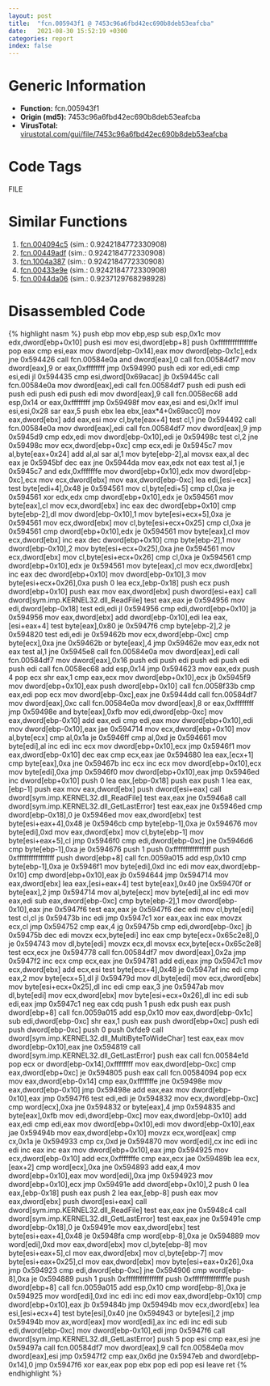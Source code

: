 ```yaml
---
layout: post
title:  "fcn.005943f1 @ 7453c96a6fbd42ec690b8deb53eafcba"
date:   2021-08-30 15:52:19 +0300
categories: report
index: false
---
```


# Generic Information
- **Function:** fcn.005943f1
- **Origin (md5):** 7453c96a6fbd42ec690b8deb53eafcba
- **VirusTotal:** [virustotal.com/gui/file/7453c96a6fbd42ec690b8deb53eafcba][virustotal_ref]

# Code Tags
<span class="tag" id="FILE">FILE</span>


# Similar Functions

1. [fcn.004094c5][similar_1_ref] (sim.: 0.9242184772330908)
2. [fcn.00449adf][similar_2_ref] (sim.: 0.9242184772330908)
3. [fcn.1004a387][similar_3_ref] (sim.: 0.9242184772330908)
4. [fcn.00433e9e][similar_4_ref] (sim.: 0.9242184772330908)
5. [fcn.0044da06][similar_5_ref] (sim.: 0.9237129768298928)


# Disassembled Code

{% highlight nasm %}
push ebp
mov ebp,esp
sub esp,0x1c
mov edx,dword[ebp+0x10]
push esi
mov esi,dword[ebp+8]
push 0xfffffffffffffffe
pop eax
cmp esi,eax
mov dword[ebp-0x14],eax
mov dword[ebp-0x1c],edx
jne 0x594426
call fcn.00584e0a
and dword[eax],0
call fcn.00584df7
mov dword[eax],9
or eax,0xffffffff
jmp 0x594990
push edi
xor edi,edi
cmp esi,edi
jl 0x594435
cmp esi,dword[0x69acac]
jb 0x59445c
call fcn.00584e0a
mov dword[eax],edi
call fcn.00584df7
push edi
push edi
push edi
push edi
push edi
mov dword[eax],9
call fcn.0058ec68
add esp,0x14
or eax,0xffffffff
jmp 0x59498f
mov eax,esi
and esi,0x1f
imul esi,esi,0x28
sar eax,5
push ebx
lea ebx,[eax*4+0x69acc0]
mov eax,dword[ebx]
add eax,esi
mov cl,byte[eax+4]
test cl,1
jne 0x594492
call fcn.00584e0a
mov dword[eax],edi
call fcn.00584df7
mov dword[eax],9
jmp 0x5945d9
cmp edx,edi
mov dword[ebp-0x10],edi
je 0x59498c
test cl,2
jne 0x59498c
mov ecx,dword[ebp+0xc]
cmp ecx,edi
je 0x5945c7
mov al,byte[eax+0x24]
add al,al
sar al,1
mov byte[ebp-2],al
movsx eax,al
dec eax
je 0x5945bf
dec eax
jne 0x5944da
mov eax,edx
not eax
test al,1
je 0x5945c7
and edx,0xfffffffe
mov dword[ebp+0x10],edx
mov dword[ebp-0xc],ecx
mov ecx,dword[ebx]
mov eax,dword[ebp-0xc]
lea edi,[esi+ecx]
test byte[edi+4],0x48
je 0x594561
mov cl,byte[edi+5]
cmp cl,0xa
je 0x594561
xor edx,edx
cmp dword[ebp+0x10],edx
je 0x594561
mov byte[eax],cl
mov ecx,dword[ebx]
inc eax
dec dword[ebp+0x10]
cmp byte[ebp-2],dl
mov dword[ebp-0x10],1
mov byte[esi+ecx+5],0xa
je 0x594561
mov ecx,dword[ebx]
mov cl,byte[esi+ecx+0x25]
cmp cl,0xa
je 0x594561
cmp dword[ebp+0x10],edx
je 0x594561
mov byte[eax],cl
mov ecx,dword[ebx]
inc eax
dec dword[ebp+0x10]
cmp byte[ebp-2],1
mov dword[ebp-0x10],2
mov byte[esi+ecx+0x25],0xa
jne 0x594561
mov ecx,dword[ebx]
mov cl,byte[esi+ecx+0x26]
cmp cl,0xa
je 0x594561
cmp dword[ebp+0x10],edx
je 0x594561
mov byte[eax],cl
mov ecx,dword[ebx]
inc eax
dec dword[ebp+0x10]
mov dword[ebp-0x10],3
mov byte[esi+ecx+0x26],0xa
push 0
lea ecx,[ebp-0x18]
push ecx
push dword[ebp+0x10]
push eax
mov eax,dword[ebx]
push dword[esi+eax]
call dword[sym.imp.KERNEL32.dll_ReadFile]
test eax,eax
je 0x594956
mov edi,dword[ebp-0x18]
test edi,edi
jl 0x594956
cmp edi,dword[ebp+0x10]
ja 0x594956
mov eax,dword[ebx]
add dword[ebp-0x10],edi
lea eax,[esi+eax+4]
test byte[eax],0x80
je 0x5947f6
cmp byte[ebp-2],2
je 0x594820
test edi,edi
je 0x59462b
mov ecx,dword[ebp-0xc]
cmp byte[ecx],0xa
jne 0x59462b
or byte[eax],4
jmp 0x59462e
mov eax,edx
not eax
test al,1
jne 0x5945e8
call fcn.00584e0a
mov dword[eax],edi
call fcn.00584df7
mov dword[eax],0x16
push edi
push edi
push edi
push edi
push edi
call fcn.0058ec68
add esp,0x14
jmp 0x594623
mov eax,edx
push 4
pop ecx
shr eax,1
cmp eax,ecx
mov dword[ebp+0x10],ecx
jb 0x5945f9
mov dword[ebp+0x10],eax
push dword[ebp+0x10]
call fcn.0058f33b
cmp eax,edi
pop ecx
mov dword[ebp-0xc],eax
jne 0x5944dd
call fcn.00584df7
mov dword[eax],0xc
call fcn.00584e0a
mov dword[eax],8
or eax,0xffffffff
jmp 0x59498e
and byte[eax],0xfb
mov edi,dword[ebp-0xc]
mov eax,dword[ebp-0x10]
add eax,edi
cmp edi,eax
mov dword[ebp+0x10],edi
mov dword[ebp-0x10],eax
jae 0x594714
mov ecx,dword[ebp+0x10]
mov al,byte[ecx]
cmp al,0x1a
je 0x5946ff
cmp al,0xd
je 0x594661
mov byte[edi],al
inc edi
inc ecx
mov dword[ebp+0x10],ecx
jmp 0x5946f1
mov eax,dword[ebp-0x10]
dec eax
cmp ecx,eax
jae 0x594680
lea eax,[ecx+1]
cmp byte[eax],0xa
jne 0x59467b
inc ecx
inc ecx
mov dword[ebp+0x10],ecx
mov byte[edi],0xa
jmp 0x5946f0
mov dword[ebp+0x10],eax
jmp 0x5946ed
inc dword[ebp+0x10]
push 0
lea eax,[ebp-0x18]
push eax
push 1
lea eax,[ebp-1]
push eax
mov eax,dword[ebx]
push dword[esi+eax]
call dword[sym.imp.KERNEL32.dll_ReadFile]
test eax,eax
jne 0x5946a8
call dword[sym.imp.KERNEL32.dll_GetLastError]
test eax,eax
jne 0x5946ed
cmp dword[ebp-0x18],0
je 0x5946ed
mov eax,dword[ebx]
test byte[esi+eax+4],0x48
je 0x5946cb
cmp byte[ebp-1],0xa
je 0x594676
mov byte[edi],0xd
mov eax,dword[ebx]
mov cl,byte[ebp-1]
mov byte[esi+eax+5],cl
jmp 0x5946f0
cmp edi,dword[ebp-0xc]
jne 0x5946d6
cmp byte[ebp-1],0xa
je 0x594676
push 1
push 0xffffffffffffffff
push 0xffffffffffffffff
push dword[ebp+8]
call fcn.0059a015
add esp,0x10
cmp byte[ebp-1],0xa
je 0x5946f1
mov byte[edi],0xd
inc edi
mov eax,dword[ebp-0x10]
cmp dword[ebp+0x10],eax
jb 0x594644
jmp 0x594714
mov eax,dword[ebx]
lea eax,[esi+eax+4]
test byte[eax],0x40
jne 0x59470f
or byte[eax],2
jmp 0x594714
mov al,byte[ecx]
mov byte[edi],al
inc edi
mov eax,edi
sub eax,dword[ebp-0xc]
cmp byte[ebp-2],1
mov dword[ebp-0x10],eax
jne 0x5947f6
test eax,eax
je 0x5947f6
dec edi
mov cl,byte[edi]
test cl,cl
js 0x59473b
inc edi
jmp 0x5947c1
xor eax,eax
inc eax
movzx ecx,cl
jmp 0x594752
cmp eax,4
jg 0x59475b
cmp edi,dword[ebp-0xc]
jb 0x59475b
dec edi
movzx ecx,byte[edi]
inc eax
cmp byte[ecx+0x65c2e8],0
je 0x594743
mov dl,byte[edi]
movzx ecx,dl
movsx ecx,byte[ecx+0x65c2e8]
test ecx,ecx
jne 0x594778
call fcn.00584df7
mov dword[eax],0x2a
jmp 0x5947f2
inc ecx
cmp ecx,eax
jne 0x594781
add edi,eax
jmp 0x5947c1
mov ecx,dword[ebx]
add ecx,esi
test byte[ecx+4],0x48
je 0x5947af
inc edi
cmp eax,2
mov byte[ecx+5],dl
jl 0x59479d
mov dl,byte[edi]
mov ecx,dword[ebx]
mov byte[esi+ecx+0x25],dl
inc edi
cmp eax,3
jne 0x5947ab
mov dl,byte[edi]
mov ecx,dword[ebx]
mov byte[esi+ecx+0x26],dl
inc edi
sub edi,eax
jmp 0x5947c1
neg eax
cdq
push 1
push edx
push eax
push dword[ebp+8]
call fcn.0059a015
add esp,0x10
mov eax,dword[ebp-0x1c]
sub edi,dword[ebp-0xc]
shr eax,1
push eax
push dword[ebp+0xc]
push edi
push dword[ebp-0xc]
push 0
push 0xfde9
call dword[sym.imp.KERNEL32.dll_MultiByteToWideChar]
test eax,eax
mov dword[ebp-0x10],eax
jne 0x594819
call dword[sym.imp.KERNEL32.dll_GetLastError]
push eax
call fcn.00584e1d
pop ecx
or dword[ebp-0x14],0xffffffff
mov eax,dword[ebp-0xc]
cmp eax,dword[ebp+0xc]
je 0x594805
push eax
call fcn.00584094
pop ecx
mov eax,dword[ebp-0x14]
cmp eax,0xfffffffe
jne 0x59498e
mov eax,dword[ebp-0x10]
jmp 0x59498e
add eax,eax
mov dword[ebp-0x10],eax
jmp 0x5947f6
test edi,edi
je 0x594832
mov ecx,dword[ebp-0xc]
cmp word[ecx],0xa
jne 0x594832
or byte[eax],4
jmp 0x594835
and byte[eax],0xfb
mov edi,dword[ebp-0xc]
mov eax,dword[ebp-0x10]
add eax,edi
cmp edi,eax
mov dword[ebp+0x10],edi
mov dword[ebp-0x10],eax
jae 0x59494b
mov eax,dword[ebp+0x10]
movzx ecx,word[eax]
cmp cx,0x1a
je 0x594933
cmp cx,0xd
je 0x594870
mov word[edi],cx
inc edi
inc edi
inc eax
inc eax
mov dword[ebp+0x10],eax
jmp 0x594925
mov ecx,dword[ebp-0x10]
add ecx,0xfffffffe
cmp eax,ecx
jae 0x59489b
lea ecx,[eax+2]
cmp word[ecx],0xa
jne 0x594893
add eax,4
mov dword[ebp+0x10],eax
mov word[edi],0xa
jmp 0x594923
mov dword[ebp+0x10],ecx
jmp 0x59491e
add dword[ebp+0x10],2
push 0
lea eax,[ebp-0x18]
push eax
push 2
lea eax,[ebp-8]
push eax
mov eax,dword[ebx]
push dword[esi+eax]
call dword[sym.imp.KERNEL32.dll_ReadFile]
test eax,eax
jne 0x5948c4
call dword[sym.imp.KERNEL32.dll_GetLastError]
test eax,eax
jne 0x59491e
cmp dword[ebp-0x18],0
je 0x59491e
mov eax,dword[ebx]
test byte[esi+eax+4],0x48
je 0x5948fa
cmp word[ebp-8],0xa
je 0x594889
mov word[edi],0xd
mov eax,dword[ebx]
mov cl,byte[ebp-8]
mov byte[esi+eax+5],cl
mov eax,dword[ebx]
mov cl,byte[ebp-7]
mov byte[esi+eax+0x25],cl
mov eax,dword[ebx]
mov byte[esi+eax+0x26],0xa
jmp 0x594923
cmp edi,dword[ebp-0xc]
jne 0x594906
cmp word[ebp-8],0xa
je 0x594889
push 1
push 0xffffffffffffffff
push 0xfffffffffffffffe
push dword[ebp+8]
call fcn.0059a015
add esp,0x10
cmp word[ebp-8],0xa
je 0x594925
mov word[edi],0xd
inc edi
inc edi
mov eax,dword[ebp-0x10]
cmp dword[ebp+0x10],eax
jb 0x59484b
jmp 0x59494b
mov ecx,dword[ebx]
lea esi,[esi+ecx+4]
test byte[esi],0x40
jne 0x594943
or byte[esi],2
jmp 0x59494b
mov ax,word[eax]
mov word[edi],ax
inc edi
inc edi
sub edi,dword[ebp-0xc]
mov dword[ebp-0x10],edi
jmp 0x5947f6
call dword[sym.imp.KERNEL32.dll_GetLastError]
push 5
pop esi
cmp eax,esi
jne 0x59497a
call fcn.00584df7
mov dword[eax],9
call fcn.00584e0a
mov dword[eax],esi
jmp 0x5947f2
cmp eax,0x6d
jne 0x5947eb
and dword[ebp-0x14],0
jmp 0x5947f6
xor eax,eax
pop ebx
pop edi
pop esi
leave
ret
{% endhighlight %}


[similar_1_ref]: /report/fcn.004094c5@6c5b0418e4a4c57d99cda47d2717045d
[similar_2_ref]: /report/fcn.00449adf@44e1ffcf4e71f4505c09d520fd75f1e4
[similar_3_ref]: /report/fcn.1004a387@481b545f5c18f2fce1caac67ddc419e8
[similar_4_ref]: /report/fcn.00433e9e@0aa2d73a5300dff2412388945614b507
[similar_5_ref]: /report/fcn.0044da06@7b00dd8f2abf54a73bfb09681334ff78
[virustotal_ref]: https://www.virustotal.com/gui/file/7453c96a6fbd42ec690b8deb53eafcba